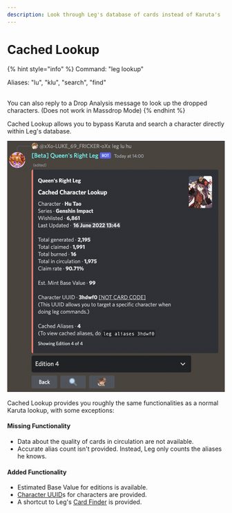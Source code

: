 ```yaml
---
description: Look through Leg's database of cards instead of Karuta's
---
```


# Cached Lookup

{% hint style="info" %}
Command: "leg lookup"

Aliases: "lu", "klu", "search", "find"

\
You can also reply to a Drop Analysis message to look up the dropped characters. (Does not work in Massdrop Mode)
{% endhint %}

Cached Lookup allows you to bypass Karuta and search a character directly within Leg's database.

![](<../../.gitbook/assets/image (34).png>)

Cached Lookup provides you roughly the same functionalities as a normal Karuta lookup, with some exceptions:

#### Missing Functionality

* Data about the quality of cards in circulation are not available.
* Accurate alias count isn't provided. Instead, Leg only counts the aliases he knows.

#### Added Functionality

* Estimated Base Value for editions is available.
* [Character UUID](../../faq-frequently-asked-questions/whats-a-character-uuid.md)s for characters are provided.
* A shortcut to Leg's [Card Finder](broken-reference) is provided.
